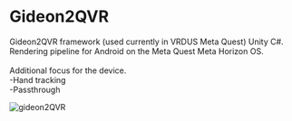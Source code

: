 # Gideon2QVR
Gideon2QVR framework (used currently in VRDUS Meta Quest) Unity C#. Rendering pipeline for Android on the Meta Quest Meta Horizon OS.
<br><br>
Additional focus for the device.<br>
-Hand tracking<br>
-Passthrough

![gideon2QVR](https://github.com/AlienCyberCoat/Gideon2-QVR/assets/77039180/24f975b2-2bad-4e52-b717-68bf4cec2d44)

